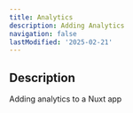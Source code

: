 ```yaml
---
title: Analytics
description: Adding Analytics
navigation: false 
lastModified: '2025-02-21'
---
```


## Description

Adding analytics to a Nuxt app
